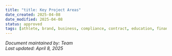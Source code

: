 ```yaml
---
title: "title: Key Project Areas"
date_created: 2025-04-08
date_modified: 2025-04-08
status: approved
tags: [athlete, brand, business, compliance, contract, education, financial, football, implementation, project-areas, status:completed, workstreams]
---
```



*Document maintained by: Team*  
*Last updated: April 8, 2025*
